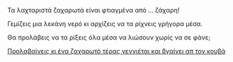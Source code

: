 Τα λαχταριστά ζαχαρωτά είναι φτιαγμένα από ... ζάχαρη! 

Γεμίζεις μια λεκάνη νερό κι αρχίζεις να τα ρίχνεις γρήγορα μέσα.

Θα προλάβεις να τα ρίξεις όλα μέσα να λιώσουν χωρίς να σε φάνε;

[Προλαβαίνεις κι ένα ζαχαρωτό τέρας γεννιέται και βγαίνει απ τον κουβά](create_monstere/monster.md)